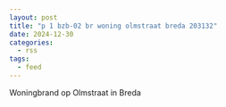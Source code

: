 ```yaml
---
layout: post
title: "p 1 bzb-02 br woning olmstraat breda 203132"
date: 2024-12-30
categories: 
  - rss
tags: 
  - feed
---
```


Woningbrand op Olmstraat in Breda
